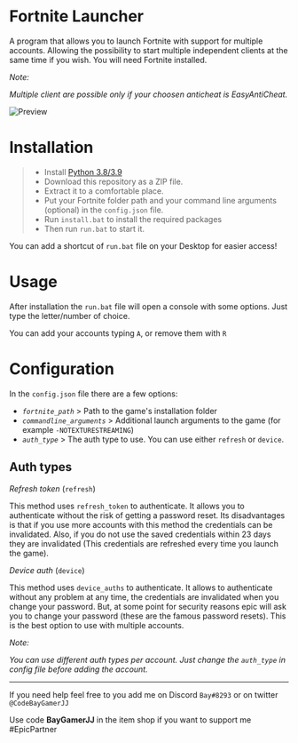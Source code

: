 # Fortnite Launcher

A program that allows you to launch Fortnite with support for multiple accounts.
Allowing the possibility to start multiple independent clients at the same time if you wish.
You will need Fortnite installed.

_Note:_

_Multiple client are possible only if your choosen anticheat is EasyAntiCheat._


![Preview](https://media.discordapp.net/attachments/908236658812543006/918311697289187420/unknown.png)

# Installation

> - Install [Python 3.8/3.9](https://www.python.org/downloads/)
> - Download this repository as a ZIP file.
> - Extract it to a comfortable place.
> - Put your Fortnite folder path and your command line arguments (optional) in the `config.json` file.
> - Run `install.bat` to install the required packages
> - Then run `run.bat` to start it.

You can add a shortcut of `run.bat` file on your Desktop for easier access!

# Usage

After installation the `run.bat` file will open a console with some options.
Just type the letter/number of choice.

You can add your accounts typing `A`, or remove them with `R`

# Configuration

In the `config.json` file there are a few options:

- _`fortnite_path`_ > Path to the game's installation folder
- _`commandline_arguments`_ > Additional launch arguments to the game (for example `-NOTEXTURESTREAMING`)
- _`auth_type`_ > The auth type to use. You can use either `refresh` or `device`.

## Auth types

_Refresh token_ (`refresh`)

This method uses `refresh_token` to authenticate. It allows you to authenticate without the risk of getting a password reset. Its disadvantages is that if you use more accounts with this method the credentials can be invalidated. Also, if you do not use the saved credentials within 23 days they are invalidated (This credentials are refreshed every time you launch the game).

_Device auth_ (`device`)

 This method uses `device_auths` to authenticate. It allows to authenticate without any problem at any time, the credentials are invalidated when you change your password. But, at some point for security reasons epic will ask you to change your password (these are the famous password resets). This is the best option to use with multiple accounts.

_Note:_

_You can use different auth types per account. Just change the `auth_type` in config file before adding the account._

---

If you need help feel free to you add me on Discord `Bay#8293` or on twitter `@CodeBayGamerJJ`

Use code **BayGamerJJ** in the item shop if you want to support me #EpicPartner